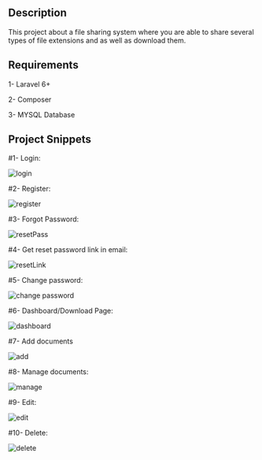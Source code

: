 ## Description

This project about a file sharing system where you are able to share several types of file extensions and as well as download them.

## Requirements

1- Laravel 6+

2- Composer

3- MYSQL Database

## Project Snippets

#1- Login:

![login](https://user-images.githubusercontent.com/23232229/182127055-687a9fda-3860-4321-b733-6a0ef2e83f01.PNG)

#2- Register:

![register](https://user-images.githubusercontent.com/23232229/182127177-55d48a97-2ac6-42cc-8497-f3cf1e567218.PNG)

#3- Forgot Password:

![resetPass](https://user-images.githubusercontent.com/23232229/182127337-7093cc88-3ee9-42b3-80a5-b6020d8b132a.PNG)

#4- Get reset password link in email:

![resetLink](https://user-images.githubusercontent.com/23232229/182127563-cf8d3636-3d50-4bc7-abcb-a799088cece5.PNG)

#5- Change password:

![change password](https://user-images.githubusercontent.com/23232229/182127633-0fcb4894-9ecd-45aa-b9e1-6bfb54ba70fe.PNG)

#6- Dashboard/Download Page: 

![dashboard](https://user-images.githubusercontent.com/23232229/182127777-9aa0a68e-a7b9-4748-83a3-73229ab559a1.PNG)

#7- Add documents

![add](https://user-images.githubusercontent.com/23232229/182127845-556cf197-68bc-467f-b705-2c7de8561069.PNG)

#8- Manage documents:

![manage](https://user-images.githubusercontent.com/23232229/182128146-e67180f8-f932-4829-9667-81615d6ccf3d.PNG)

#9- Edit:

![edit](https://user-images.githubusercontent.com/23232229/182128261-2bca45da-6fb7-433d-a3b0-d5ad9dfcba2d.PNG)

#10- Delete:

![delete](https://user-images.githubusercontent.com/23232229/182128310-be43ada1-a801-4e5e-bde9-94d2e73803e6.PNG)

